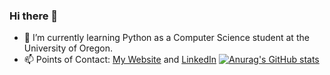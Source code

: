 ### Hi there 👋
- 🌱 I’m currently learning Python as a Computer Science student at the University of Oregon.
- 📫 Points of Contact: <a href="https://www.bdeweesevans.com" target="_blank" rel="noopener noreferrer">My Website</a> and <a href="https://linkedin.com/in/bdeweesevans" target="_blank" rel="noopener noreferrer">LinkedIn</a>
[![Anurag's GitHub stats](https://github-readme-stats.vercel.app/api?username=bdeweesevans)](https://github.com/anuraghazra/github-readme-stats)
